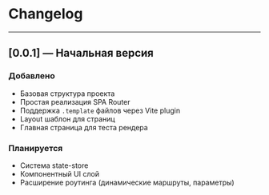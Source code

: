 # Changelog

---

## [0.0.1] — Начальная версия

### Добавлено

- Базовая структура проекта
- Простая реализация SPA Router
- Поддержка `.template` файлов через Vite plugin
- Layout шаблон для страниц
- Главная страница для теста рендера

### Планируется

- Система state-store
- Компонентный UI слой
- Расширение роутинга (динамические маршруты, параметры)
